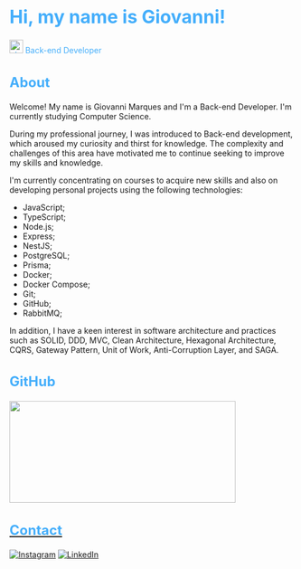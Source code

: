 <h1 style="color: #44AEFB; font-size: 32px">Hi, my name is Giovanni!</h1>

<p style="color: #44AEFB"><img width="24" alt="about" src="https://em-content.zobj.net/thumbs/120/apple/354/technologist-medium-skin-tone_1f9d1-1f3fd-200d-1f4bb.png"> Back-end Developer</p>

<h2 style="color: #44AEFB; font-size: 24px">About</h2>

Welcome! My name is Giovanni Marques and I'm a Back-end Developer. I'm currently studying Computer Science.

During my professional journey, I was introduced to Back-end development, which aroused my curiosity and thirst for knowledge. The complexity and challenges of this area have motivated me to continue seeking to improve my skills and knowledge.

I'm currently concentrating on courses to acquire new skills and also on developing personal projects using the following technologies:

<ul>
  <li>JavaScript;</li>
  <li>TypeScript;</li>
  <li>Node.js;</li>
  <li>Express;</li>
  <li>NestJS;</li>
  <li>PostgreSQL;</li>
  <li>Prisma;</li>
  <li>Docker;</li>
  <li>Docker Compose;</li>
  <li>Git;</li>
  <li>GitHub;</li>
  <li>RabbitMQ;</li>
</ul>

In addition, I have a keen interest in software architecture and practices such as SOLID, DDD, MVC, Clean Architecture, Hexagonal Architecture, CQRS, Gateway Pattern, Unit of Work, Anti-Corruption Layer, and SAGA.

<h2 style="color: #44AEFB; font-size: 24px">GitHub</h2>

<div align="left">
  <a href="https://github.com/GMarques30">
  <img height="180" width="400" src="https://github-readme-stats.vercel.app/api/top-langs/?username=GMarques30&layout=compact&langs_count=7&theme=transparent"/>
</div>

<h2 style="color: #44AEFB; font-size: 24px">Contact</h2>

[![Instagram](https://img.shields.io/badge/Instagram-E4405F?style=for-the-badge&logo=instagram&logoColor=white)](https://www.instagram.com/g.marques30/)
[![LinkedIn](https://img.shields.io/badge/LinkedIn-0077B5?style=for-the-badge&logo=linkedin&logoColor=white)](https://www.linkedin.com/in/gmarques30/)
